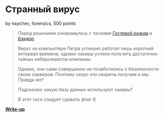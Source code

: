 # Странный вирус
by nsychev, forensics, 500 points

> *Перед решением ознакомьтесь с тасками [Гостевой режим](../guest/) и [Бэкдор](../backdoor/).*
> 
> Вирус на компьютере Петра успешно работал лишь короткий интервал времени, однако хакеры успели получить достаточно тайных киберсекретов компании.
> 
> Однако, они сами совершенно не позаботились о безопасности своих серверов. Поэтому скоро эти секреты получим и мы. Правда же?
> 
> *Подсказка:* какую базу данных используют хакеры?
> 
> *В этот таск следует сдавать флаг 6.*

**[Write-up](WRITEUP.md)**
